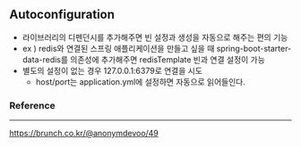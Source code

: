 ## Autoconfiguration
- 라이브러리의 디펜던시를 추가해주면 빈 설정과 생성을 자동으로 해주는 편의 기능
- ex ) redis와 연결된 스프링 애플리케이션을 만들고 싶을 때 spring-boot-starter-data-redis를 의존성에 추가해주면 redisTemplate 빈과 연결 설정이 가능
- 별도의 설정이 없는 경우 127.0.0.1:6379로 연결을 시도
  - host/port는 application.yml에 설정하면 자동으로 읽어들인다.

### Reference
---
https://brunch.co.kr/@anonymdevoo/49